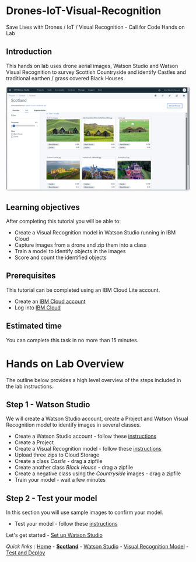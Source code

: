 # Drones-IoT-Visual-Recognition
Save Lives with Drones / IoT / Visual Recognition - Call for Code Hands on Lab

## Introduction

This hands on lab uses drone aerial images, Watson Studio and Watson Visual Recognition to survey Scottish Countryside and identify Castles and traditional earthen / grass covered Black Houses.

![Watson Studio  screenshot](screenshots/WatsonStudio-VisualRecognitionModelTestResults.png)

## Learning objectives

After completing this tutorial you will be able to:

* Create a Visual Recognition model in Watson Studio running in IBM Cloud
* Capture images from a drone and zip them into a class
* Train a model to identify objects in the images
* Score and count the identified objects

## Prerequisites

This tutorial can be completed using an IBM Cloud Lite account.

* Create an [IBM Cloud account](https://console.bluemix.net/registration)
* Log into [IBM Cloud](https://console.bluemix.net/login)

## Estimated time

You can complete this task in no more than 15 minutes.

# Hands on Lab Overview

The outline below provides a high level overview of the steps included in the lab instructions.  

## Step 1 - Watson Studio

We will create a Watson Studio account, create a Project and Watson Visual Recognition model to identify images in several classes.

- Create a Watson Studio account - follow these [instructions](STUDIO.md)
- Create a Project
- Create a Visual Recognition model - follow these [instructions](VISRECO.md)
- Upload three zips to Cloud Storage
- Create a class *Castle* - drag a zipfile
- Create another class *Black House* - drag a zipfile
- Create a negative class using the *Countryside* images - drag a zipfile
- Train your model - wait a few minutes

## Step 2 - Test your model
In this section you will use sample images to confirm your model.
- Test your model - follow these [instructions](VRMTEST.md)

Let's get started - [Set up Watson Studio](STUDIO.md)

*Quick links :*
[Home](/README.md) - [**Scotland**](SCOTLAND.md) - [Watson Studio](STUDIO.md) - [Visual Recognition Model](VISRECO.md) - [Test and Deploy](VRMTEST.md)
